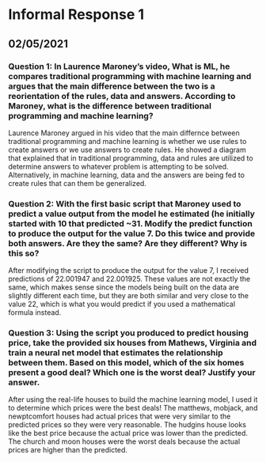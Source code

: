 # Informal Response 1
## 02/05/2021

### Question 1: In Laurence Maroney’s video, What is ML, he compares traditional programming with machine learning and argues that the main difference between the two is a reorientation of the rules, data and answers. According to Maroney, what is the difference between traditional programming and machine learning?

Laurence Maroney argued in his video that the main differnce between traditional programming and machine learning is whether we use rules to create answers or we use answers to create rules. He showed a diagram that explained that in traditional programming, data and rules are utilized to determine answers to whatever problem is attempting to be solved. Alternatively, in machine learning, data and the answers are being fed to create rules that can them be generalized. 

### Question 2: With the first basic script that Maroney used to predict a value output from the model he estimated (he initially started with 10 that predicted ~31. Modify the predict function to produce the output for the value 7. Do this twice and provide both answers. Are they the same? Are they different? Why is this so? 

After modifying the script to produce the output for the value 7, I received predictions of 22.001947 and 22.001925. These values are not exactly the same, which makes sense since the models being built on the data are slightly different each time, but they are both similar and very close to the value 22, which is what you would predict if you used a mathematical formula instead. 

### Question 3: Using the script you produced to predict housing price, take the provided six houses from Mathews, Virginia and train a neural net model that estimates the relationship between them. Based on this model, which of the six homes present a good deal? Which one is the worst deal? Justify your answer.

After using the real-life houses to build the machine learning model, I used it to determine which prices were the best deals! The matthews, mobjack, and newptcomfort houses had actual prices that were very similar to the predicted prices so they were very reasonable. The hudgins house looks like the best price because the actual price was lower than the predicted. The church and moon houses were the worst deals because the actual prices are higher than the predicted.
